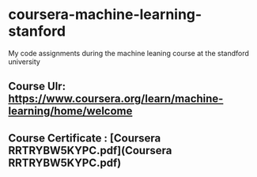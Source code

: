 # coursera-machine-learning-stanford
My code assignments during the machine leaning course at the standford university

## Course Ulr: https://www.coursera.org/learn/machine-learning/home/welcome

## Course Certificate : [Coursera RRTRYBW5KYPC.pdf](Coursera RRTRYBW5KYPC.pdf)

